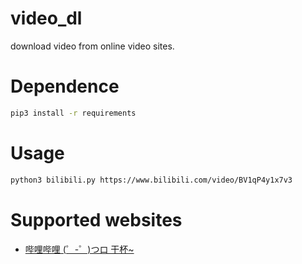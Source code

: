 # video_dl
download video from online video sites.

# Dependence
```bash
pip3 install -r requirements
```

# Usage
```bash
python3 bilibili.py https://www.bilibili.com/video/BV1qP4y1x7v3
```

# Supported websites
- [哔哩哔哩 (゜-゜)つロ 干杯~](https://www.bilibili.com/)
